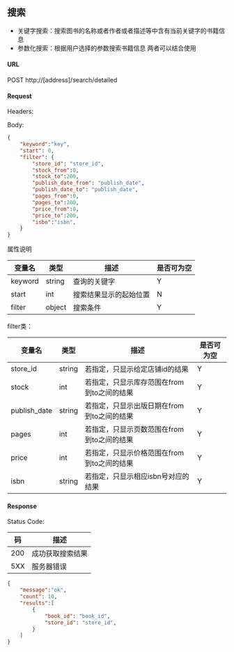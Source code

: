 ## 搜索

- 关键字搜索：搜索图书的名称或者作者或者描述等中含有当前关键字的书籍信息
- 参数化搜索：根据用户选择的参数搜索书籍信息
两者可以结合使用

#### URL

POST http://[address]/search/detailed

#### Request
Headers:

Body:
```json
{
    "keyword":"key",
    "start": 0,
    "filter": {
        "store_id": "store_id",
        "stock_from":0,
        "stock_to":200,
        "publish_date_from": "publish_date",
        "publish_date_to": "publish_date",
        "pages_from":0,
        "pages_to":200,
        "price_from":0,
        "price_to":200,
        "isbn":"isbn",
    }
}
```

属性说明

变量名 | 类型 | 描述 | 是否可为空
---|---|---|---
keyword | string | 查询的关键字| Y
start | int | 搜索结果显示的起始位置 | N
filter| object | 搜索条件 | Y

filter类：

变量名 | 类型 | 描述 | 是否可为空
---|---|---|---
store_id | string | 若指定，只显示给定店铺id的结果 | Y
stock | int | 若指定，只显示库存范围在from到to之间的结果 | Y
publish_date | string | 若指定，只显示出版日期在from到to之间的结果 | Y
pages | int | 若指定，只显示页数范围在from到to之间的结果 | Y
price | int | 若指定，只显示价格范围在from到to之间的结果 | Y
isbn | string | 若指定，只显示相应isbn号对应的结果 | Y


#### Response
Status Code:

码 | 描述
--- | ---
200 | 成功获取搜索结果
5XX | 服务器错误

```json
{
    "message":"ok",
    "count": 10,
    "results":[
        {
            "book_id": "book_id",
            "store_id": "store_id",
        }
    ]
}
```
